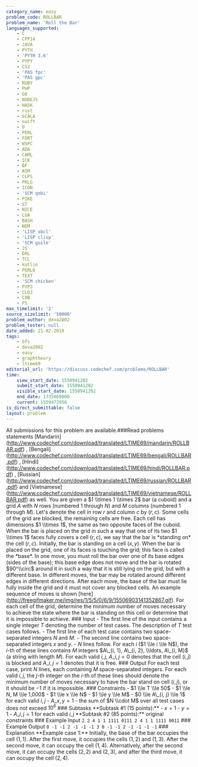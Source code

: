 ```yaml
---
category_name: easy
problem_code: ROLLBAR
problem_name: 'Roll the Bar'
languages_supported:
    - C
    - CPP14
    - JAVA
    - PYTH
    - 'PYTH 3.6'
    - PYPY
    - CS2
    - 'PAS fpc'
    - 'PAS gpc'
    - RUBY
    - PHP
    - GO
    - NODEJS
    - HASK
    - rust
    - SCALA
    - swift
    - D
    - PERL
    - FORT
    - WSPC
    - ADA
    - CAML
    - ICK
    - BF
    - ASM
    - CLPS
    - PRLG
    - ICON
    - 'SCM qobi'
    - PIKE
    - ST
    - NICE
    - LUA
    - BASH
    - NEM
    - 'LISP sbcl'
    - 'LISP clisp'
    - 'SCM guile'
    - JS
    - ERL
    - TCL
    - kotlin
    - PERL6
    - TEXT
    - 'SCM chicken'
    - PYP3
    - CLOJ
    - COB
    - FS
max_timelimit: '2'
source_sizelimit: '50000'
problem_author: deva2802
problem_tester: null
date_added: 21-02-2019
tags:
    - bfs
    - deva2802
    - easy
    - graphtheory
    - ltime69
editorial_url: 'https://discuss.codechef.com/problems/ROLLBAR'
time:
    view_start_date: 1550941202
    submit_start_date: 1550941202
    visible_start_date: 1550941202
    end_date: 1735669800
    current: 1559472958
is_direct_submittable: false
layout: problem
---
```

All submissions for this problem are available.\###Read problems statements \[Mandarin\](http://www.codechef.com/download/translated/LTIME69/mandarin/ROLLBAR.pdf) , \[Bengali\](http://www.codechef.com/download/translated/LTIME69/bengali/ROLLBAR.pdf) , \[Hindi\](http://www.codechef.com/download/translated/LTIME69/hindi/ROLLBAR.pdf) , \[Russian\](http://www.codechef.com/download/translated/LTIME69/russian/ROLLBAR.pdf) and \[Vietnamese\](http://www.codechef.com/download/translated/LTIME69/vietnamese/ROLLBAR.pdf) as well. You are given a $1 \\times 1 \\times 2$ bar (a cuboid) and a grid $A$ with $N$ rows (numbered $1$ through $N$) and $M$ columns (numbered $1$ through $M$). Let's denote the cell in row $r$ and column $c$ by $(r, c)$. Some cells of the grid are blocked, the remaining cells are free. Each cell has dimensions $1 \\times 1$, the same as two opposite faces of the cuboid. When the bar is placed on the grid in such a way that one of its two $1 \\times 1$ faces fully covers a cell $(r, c)$, we say that the bar is \*standing on\* the cell $(r, c)$. Initially, the bar is standing on a cell $(x, y)$. When the bar is placed on the grid, one of its faces is touching the grid; this face is called the \*base\*. In one move, you must roll the bar over one of its base edges (sides of the base); this base edge does not move and the bar is rotated $90^\\circ$ around it in such a way that it is still lying on the grid, but with a different base. In different moves, the bar may be rotated around different edges in different directions. After each move, the base of the bar must lie fully inside the grid and it must not cover any blocked cells. An example sequence of moves is shown \[here\](http://freegifmaker.me/img/res/1/5/5/0/6/9/15506903141352867.gif). For each cell of the grid, determine the minimum number of moves necessary to achieve the state where the bar is standing on this cell or determine that it is impossible to achieve. ### Input - The first line of the input contains a single integer $T$ denoting the number of test cases. The description of $T$ test cases follows. - The first line of each test case contains two space-separated integers $N$ and $M$. - The second line contains two space-separated integers $x$ and $y$. - $N$ lines follow. For each $i$ ($1 \\le i \\le N$), the $i$-th of these lines contains $M$ integers $A\_{i, 1}, A\_{i, 2}, \\ldots, A\_{i, M}$ (a string with length $M$). For each valid $i, j$, $A\_{i, j} = 0$ denotes that the cell $(i, j)$ is blocked and $A\_{i, j} = 1$ denotes that it is free. ### Output For each test case, print $N$ lines, each containing $M$ space-separated integers. For each valid $i, j$, the $j$-th integer on the $i$-th of these lines should denote the minimum number of moves necessary to have the bar stand on cell $(i, j)$, or it should be $-1$ if it is impossible. ### Constraints - $1 \\le T \\le 50$ - $1 \\le N, M \\le 1,000$ - $1 \\le x \\le N$ - $1 \\le y \\le M$ - $0 \\le A\_{i, j} \\le 1$ for each valid $i, j$ - $A\_{x, y} = 1$ - the sum of $N \\cdot M$ over all test cases does not exceed $10^6$ ### Subtasks \*\*Subtask #1 (15 points):\*\* - $x = 1$ - $y = 1$ - $A\_{i, j} = 1$ for each valid $i, j$ \*\*Subtask #2 (85 points):\*\* original constraints ### Example Input ``` 2 2 4 1 1 1111 0111 2 4 1 1 1111 0011 ``` ### Example Output ``` 0 -1 -1 2 -1 -1 -1 3 0 -1 -1 2 -1 -1 -1 -1 ``` ### Explanation \*\*Example case 1:\*\* Initially, the base of the bar occupies the cell $(1, 1)$. After the first move, it occupies the cells $(1, 2)$ and $(1, 3)$. After the second move, it can occupy the cell $(1, 4)$. Alternatively, after the second move, it can occupy the cells $(2, 2)$ and $(2, 3)$, and after the third move, it can occupy the cell $(2, 4)$.
